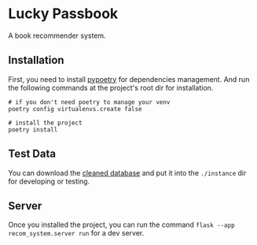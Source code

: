# Lucky Passbook

A book recommender system.


## Installation

First, you need to install [pypoetry](https://python-poetry.org/docs/) for dependencies management. And run the following commands at the project's root dir for installation.

```
# if you don't need poetry to manage your venv
poetry config virtualenvs.create false

# install the project
poetry install
```

## Test Data
You can download the
[cleaned database](https://drive.google.com/file/d/1qWrqmYwq_7sr7p1RF5QCNvM7_pCvPr_S/view?usp=drivesdk)
and put it into the `./instance` dir for developing or testing.

## Server
Once you installed the project, you can run the command `flask --app recom_system.server run` for a dev server.
